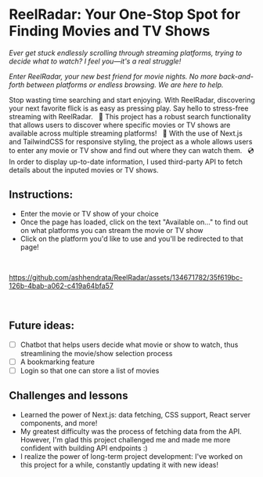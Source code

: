 # ReelRadar: Your One-Stop Spot for Finding Movies and TV Shows 

*Ever get stuck endlessly scrolling through streaming platforms, trying to decide what to watch? I feel you—it's a real struggle!*

*Enter ReelRadar, your new best friend for movie nights. No more back-and-forth between platforms or endless browsing. We are here to help.*


Stop wasting time searching and start enjoying. With ReelRadar, discovering your next favorite flick is as easy as pressing play. Say hello to stress-free streaming with ReelRadar. &nbsp;
🎥 This project has a robust search functionality that allows users to discover where specific movies or TV shows are available across multiple streaming platforms! &nbsp;
🍿 With the use of Next.js and TailwindCSS for responsive styling, the project as a whole allows users to enter any movie or TV show and find out where they can watch them. &nbsp;
💿 In order to display up-to-date information, I used third-party API to fetch details about the inputed movies or TV shows.

## Instructions:
- Enter the movie or TV show of your choice
- Once the page has loaded, click on the text "Available on..." to find out on what platforms you can stream the movie or TV show
- Click on the platform you'd like to use and you'll be redirected to that page!

&nbsp;

https://github.com/ashhendrata/ReelRadar/assets/134671782/35f619bc-126b-4bab-a062-c419a64bfa57

&nbsp;

## Future ideas:
- [ ] Chatbot that helps users decide what movie or show to watch, thus streamlining the movie/show selection process
- [ ] A bookmarking feature
- [ ] Login so that one can store a list of movies

## Challenges and lessons
- Learned the power of Next.js: data fetching, CSS support, React server components, and more!
- My greatest difficulty was the process of fetching data from the API. However, I'm glad this project challenged me and made me more confident with building API endpoints :)
- I realize the power of long-term project development: I've worked on this project for a while, constantly updating it with new ideas!

